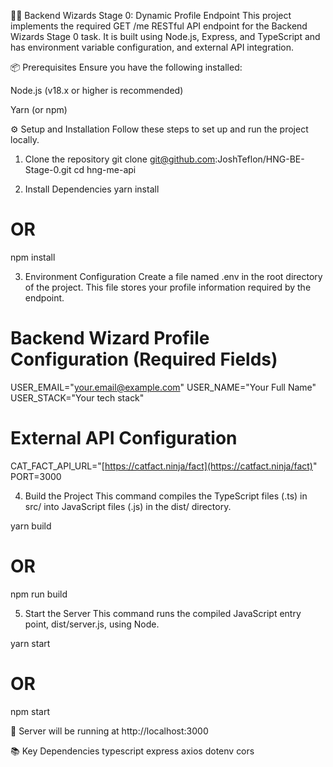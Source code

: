 🧙‍♂️ Backend Wizards Stage 0: Dynamic Profile Endpoint
This project implements the required GET /me RESTful API endpoint for the Backend Wizards Stage 0 task. It is built using Node.js, Express, and TypeScript and has environment variable configuration, and external API integration.

📦 Prerequisites
Ensure you have the following installed:

Node.js (v18.x or higher is recommended)

Yarn (or npm)

⚙️ Setup and Installation
Follow these steps to set up and run the project locally.

1. Clone the repository
git clone git@github.com:JoshTeflon/HNG-BE-Stage-0.git
cd hng-me-api

2. Install Dependencies
yarn install
# OR
npm install

3. Environment Configuration
Create a file named .env in the root directory of the project. This file stores your profile information required by the endpoint.

# Backend Wizard Profile Configuration (Required Fields)
USER_EMAIL="your.email@example.com"
USER_NAME="Your Full Name"
USER_STACK="Your tech stack"

# External API Configuration
CAT_FACT_API_URL="[https://catfact.ninja/fact](https://catfact.ninja/fact)"
PORT=3000

4. Build the Project
This command compiles the TypeScript files (.ts) in src/ into JavaScript files (.js) in the dist/ directory.

yarn build
# OR
npm run build

5. Start the Server
This command runs the compiled JavaScript entry point, dist/server.js, using Node.

yarn start
# OR
npm start

🚀 Server will be running at http://localhost:3000


📚 Key Dependencies
typescript
express
axios
dotenv
cors